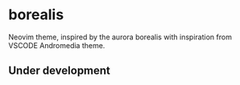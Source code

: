 # borealis
Neovim theme, inspired by the aurora borealis with inspiration from VSCODE Andromedia theme.

## Under development


